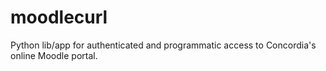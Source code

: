 # moodlecurl
Python lib/app for authenticated and programmatic access to Concordia's online Moodle portal.
